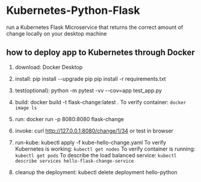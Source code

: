 # Kubernetes-Python-Flask
run a Kubernetes Flask Microservice that returns the correct amount of change locally on your desktop machine

## how to deploy app to Kubernetes through Docker
1. download:
Docker Desktop

2. install:
	pip install --upgrade pip
	pip install -r requirements.txt

3. test(optional):
	python -m pytest -vv --cov=app test_app.py

4. build:
	docker build -t flask-change:latest .
    To verify container: `docker image ls`

5. run:
	docker run -p 8080:8080 flask-change

6. invoke:
	curl http://127.0.0.1:8080/change/1/34
    or test in browser

7. run-kube:
	kubectl apply -f kube-hello-change.yaml
    To verify Kubernetes is working: `kubectl get nodes`
    To verify container is running: `kubectl get pods`
    To describe the load balanced service: `kubectl describe services hello-flask-change-service`

8. cleanup the deployment:
    kubectl delete deployment hello-python
